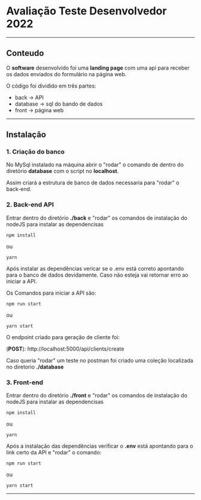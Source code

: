 # Avaliação Teste Desenvolvedor 2022

---

## Conteudo

O __software__ desenvolvido foi uma __landing page__ com uma api para receber os dados enviados do formulário na página web.

O código foi dividido em três partes:
* back      -> API 
* database  -> sql do bando de dados
* front     -> página web

---

## Instalação

### 1. Criação do banco

No MySql instalado na máquina abrir o "rodar" o comando de dentro do diretório **database** com o script no **localhost**.

Assim criará a estrutura de banco de dados necessaria para "rodar" o back-end.

### 2. Back-end API

Entrar dentro do diretório **./back** e "rodar" os comandos de instalação do nodeJS para instalar as dependencisas

````
npm install
````
ou
````
yarn
````

Após instalar as dependências vericar se o .env está correto apontando para o banco de dados devidamente. Caso não esteja vai retornar erro ao iniciar a API.

Os Comandos para iniciar a API são:

````
npm run start
````
ou
````
yarn start
````

O endpoint criado para geração de cliente foi:

(**POST**): http://localhost:5000/api/clients/create

Caso queria "rodar" um teste no postman foi criado uma coleção localizada no diretorio **./database**

### 3. Front-end

Entrar dentro do diretório **./front** e "rodar" os comandos de instalação do nodeJS para instalar as dependencisas

````
npm install
````
ou
````
yarn
````

Após a instalação das dependências verificar o **.env** está apontando para o link certo da API e "rodar" o comando:

````
npm run start
````
ou
````
yarn start
````

---